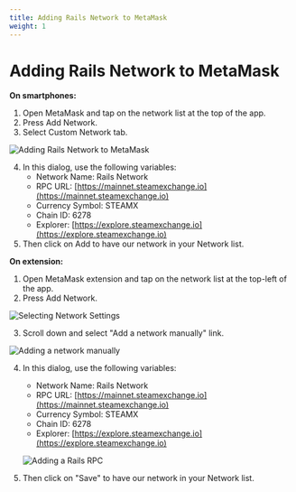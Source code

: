 ```yaml
---
title: Adding Rails Network to MetaMask
weight: 1
---
```

# Adding Rails Network to MetaMask

**On smartphones:**
1. Open MetaMask and tap on the network list at the top of the app.
2. Press Add Network.
3. Select Custom Network tab.

![Adding Rails Network to MetaMask](0.gif)

4. In this dialog, use the following variables:
   - Network Name: Rails Network
   - RPC URL: [https://mainnet.steamexchange.io](https://mainnet.steamexchange.io)
   - Currency Symbol: STEAMX
   - Chain ID: 6278
   - Explorer: [https://explore.steamexchange.io](https://explore.steamexchange.io)
5. Then click on Add to have our network in your Network list.

**On extension:**
1. Open MetaMask extension and tap on the network list at the top-left of the app.
2. Press Add Network.

![Selecting Network Settings](1.gif)

3. Scroll down and select "Add a network manually" link.

![Adding a network manually](2.png)

4. In this dialog, use the following variables:
   - Network Name: Rails Network
   - RPC URL: [https://mainnet.steamexchange.io](https://mainnet.steamexchange.io)
   - Currency Symbol: STEAMX
   - Chain ID: 6278
   - Explorer: [https://explore.steamexchange.io](https://explore.steamexchange.io)
      
   ![Adding a Rails RPC](3.png)
      
5. Then click on "Save" to have our network in your Network list.

